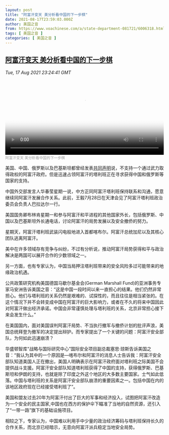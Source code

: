 ```yaml
---
layout: post
title: "阿富汗变天 美分析看中国的下一步棋"
date: 2021-08-17T23:59:03.000Z
author: 美国之音
from: https://www.voachinese.com/a/state-department-081721/6006318.html
tags: [ 美国之音 ]
categories: [ 美国之音 ]
---
```

<!--1629244743000-->
[阿富汗变天 美分析看中国的下一步棋](https://www.voachinese.com/a/state-department-081721/6006318.html)
------

<div>
<div><i>Tue, 17 Aug 2021 23:24:41 GMT</i></div><video poster="https://images.weserv.nl?url=gdb.voanews.com/0e15d1db-430a-4399-8fa8-025d68616d3a_tv_r1_s_w900.jpg" src="https://av.voanews.com/Videoroot/Pangeavideo/2021/08/0/0e/0e15d1db-430a-4399-8fa8-025d68616d3a_240p.mp4" style="width:100%" controls></video><div><small style="color: #999;">阿富汗变天 美分析看中国的下一步棋</small></div><p>美国、中国、俄罗斯以及巴基斯坦都曾经发表<a class="wsw__a" href="https://www.state.gov/joint-statement-on-the-extended-troika-on-peaceful-settlement-in-afghanistan/" target="_blank">共同声明</a>说，不支持一个通过武力取得政权的阿富汗政府。但是迅速占领阿富汗的塔利班正在寻求获得中国和俄罗斯等国家的支持。</p><p>中国外交部发言人华春莹星期一说，中方正同阿富汗塔利班保持联系和沟通，愿意继续同阿富汗发展合作关系。此前，王毅7月28日在天津会见了阿富汗塔利班政治委员会负责人巴拉达尔一行。</p><p>美国国务卿布林肯星期一和参与阿富汗和平进程的其他国家外长，包括俄罗斯、中国以及巴基斯坦外长通电话，讨论阿富汗的局势发展以及安全撤侨的努力。</p><p>星期天，阿富汗塔利班武装闪电般地进入首都喀布尔。阿富汗总统加尼以及其核心团队逃离阿富汗。</p><p>美中在许多领域存有竞争与纠纷，不过有分析说，推动阿富汗局势获得和平与政治解决是两国可以展开合作的少数领域之一。</p><p>另一方面，也有专家认为，中国当局押注塔利班带来的安全风险多过可能带来的地缘政治机遇。</p><p>公共政策研究机构美国德国马歇尔基金会(German Marshall Fund)的亚洲事务专家马安洲告诉美国之音：“这是中国一段时间以来一直担心的结果。他们仍然非常担心。他们与塔利班的关系仍然是艰难的、试探性的，而且往往是相当紧张的。在这个情况下并不会转变成中国在阿富汗的巨大影响力，或者在不久的将来中国因此对阿富汗做出经济承诺。中国会非常谨慎处理与塔利班的关系，北京非常担心接下来会发生什么。”</p><p>在美国国内，面对美国误判阿富汗局势、不当执行撤军与撤侨计划的批评声浪，美国总统拜登为撤军的决定提出辩护。而专家提出了一个关键的问题：阿富汗安全部队，为何如此迅速崩溃？</p><p>华盛顿智库“战略与国际研究中心”国际安全项目副总裁塞思·琼斯告诉美国之音：“我认为其中的一个原因是—喀布尔和阿富汗的消息人士告诉我：阿富汗安全部队知道美国人正在撤出，美国人明确表示在阿富汗政府面对塔利班之际美国不会提供战斗支援。阿富汗安全部队知道塔利班获得了中国的支持，获得俄罗斯、巴基斯坦和伊朗的支持，也就是除了印度之外这个地区的大多数主要国家。士气如此低落。中国与塔利班的关系是阿富汗安全部队崩溃的重要因素之一。包括中国在内的该地区政府现在已经接受塔利班了”。</p><p>美国和盟友过去20年为阿富汗付出了巨大的军事和经济投入，试图把阿富汗改造为一个安全的民主国家,中国也在西方的保护伞下瞄准了当地的自然资源，还引入了“一带一路”旗下的基础设施项目。</p><p>相较之下，专家认为，中国难以利用手中少量的政治经济筹码与塔利班保持长久的合作关系，而北京已经暗示，无意向阿富汗派兵稳定当地安全局势。</p>
</div>
